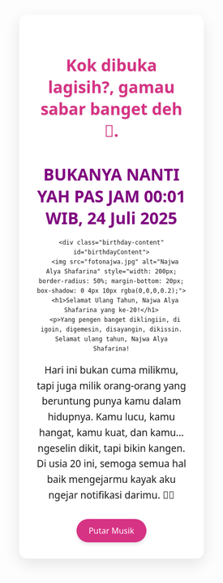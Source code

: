 <html lang="en">
<head>
  <meta charset="UTF-8" />
  <meta name="viewport" content="width=device-width, initial-scale=1.0"/>
  <title>Ucapan Ulang Tahun Najwa Alya Shafarina</title>
  <style>
    * {
      margin: 0;
      padding: 0;
      box-sizing: border-box;
      font-family: 'Segoe UI', Tahoma, Geneva, Verdana, sans-serif;
    }

    body {
      display: flex;
      justify-content: center;
      align-items: center;
      min-height: 100vh;
      background-color: #f8f9fa;
      color: #333;
      overflow-x: hidden;
      transition: background 0.5s ease;
      text-align: center;
    }

    .container {
      width: 90%;
      max-width: 800px;
      text-align: center;
      padding: 2rem;
      background-color: rgba(255, 255, 255, 0.9);
      border-radius: 15px;
      box-shadow: 0 10px 30px rgba(0, 0, 0, 0.1);
      position: relative;
      z-index: 1;
      overflow: hidden;
    }

    .countdown {
      animation: fadeIn 1s ease-in-out;
    }

    .birthday-content {
      display: none;
      animation: fadeIn 2s ease-in-out;
    }

    h1 {
      font-size: 2rem;
      margin-bottom: 1rem;
      color: #d63384;
      text-shadow: 1px 1px 3px rgba(0, 0, 0, 0.1);
    }

    p {
      font-size: 1.2rem;
      margin-bottom: 2rem;
      line-height: 1.6;
    }

    .background-image {
      position: fixed;
      top: 0;
      left: 0;
      width: 100%;
      height: 100%;
      object-fit: cover;
      z-index: -1;
      opacity: 0;
      transition: opacity 0.8s ease;
    }

    .background-image.active {
      opacity: 0.3;
    }

    button {
      background-color: #d63384;
      color: white;
      border: none;
      padding: 12px 24px;
      font-size: 1rem;
      border-radius: 50px;
      cursor: pointer;
      transition: all 0.3s ease;
      box-shadow: 0 4px 6px rgba(0, 0, 0, 0.1);
    }

    button:hover {
      background-color: #c2256e;
      transform: translateY(-2px);
      box-shadow: 0 6px 8px rgba(0, 0, 0, 0.15);
    }

    .audio-player {
      margin-top: 2rem;
    }

    @keyframes fadeIn {
      from {
        opacity: 0;
        transform: translateY(20px);
      }
      to {
        opacity: 1;
        transform: translateY(0);
      }
    }

    @media (max-width: 768px) {
      h1 {
        font-size: 1.5rem;
      }

      p {
        font-size: 1rem;
      }

      button {
        padding: 10px 20px;
        font-size: 0.9rem;
      }
    }
    
  </style>
</head>
<body>
  <img src="https://storage.googleapis.com/workspace-0f70711f-8b4e-4d94-86f1-2a93ccde5887/image/f113152d-bde5-4710-a383-3bf6448cfd59.png" alt="Background" class="background-image" id="bgImage" />


  <div class="container">
    <div class="countdown" id="countdown">
     <h1>
  <span style="color: #d63384;">Kok dibuka lagisih?, gamau sabar banget deh🫵.</span><br><br>
  <span style="color: #800080;">BUKANYA NANTI YAH PAS JAM 00:01 WIB, 24 Juli 2025</span>
</h1>
    </div>

    <div class="birthday-content" id="birthdayContent">
      <img src="fotonajwa.jpg" alt="Najwa Alya Shafarina" style="width: 200px; border-radius: 50%; margin-bottom: 20px; box-shadow: 0 4px 10px rgba(0,0,0,0.2);">
      <h1>Selamat Ulang Tahun, Najwa Alya Shafarina yang ke-20!</h1>
      <p>Yang pengen banget diklingiin, di igoin, digemesin, disayangin, dikissin. Selamat ulang tahun, Najwa Alya Shafarina!
Hari ini bukan cuma milikmu, tapi juga milik orang-orang yang beruntung punya kamu dalam hidupnya.
Kamu lucu, kamu hangat, kamu kuat, dan kamu... ngeselin dikit, tapi bikin kangen.
Di usia 20 ini, semoga semua hal baik mengejarmu kayak aku ngejar notifikasi darimu. 🥺🎉
</p>
      <div class="audio-player">
        <button id="playButton">Putar Musik</button>
        <audio id="birthdayAudio" src="Karolina.mp3"></audio>
      </div>
    </div>
  </div>

  <script>
    const targetDate = new Date('July 24, 2025 00:00:01 GMT+0700');

    function checkTime() {
      const now = new Date();

      if (now >= targetDate) {
        document.getElementById('countdown').style.display = 'none';
        document.getElementById('birthdayContent').style.display = 'block';
        document.getElementById('bgImage').classList.add('active');
      } else {
        document.getElementById('countdown').style.display = 'block';
        document.getElementById('birthdayContent').style.display = 'none';
        document.getElementById('bgImage').classList.remove('active');
      }
    }

    const playButton = document.getElementById('playButton');
    const audio = document.getElementById('birthdayAudio');
    let isPlaying = false;

    playButton.addEventListener('click', function () {
      if (isPlaying) {
        audio.pause();
        playButton.textContent = 'Putar Musik';
      } else {
        audio.play();
        playButton.textContent = 'Berhenti';
      }
      isPlaying = !isPlaying;
    });

    checkTime();
    setInterval(checkTime, 60000);
  </script>
</body>
</html>
